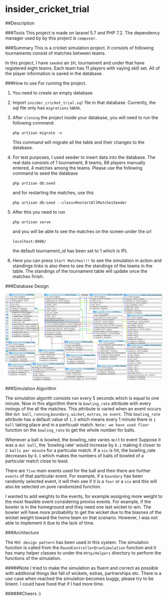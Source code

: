 # insider_cricket_trial

##Description

###Tools
This project is made on laravel 5.7 and PHP 7.2. 
The dependency manager used by by this project is
`composer`.

###Summary
This is a cricket simulation project. It consists of following
tournaments consist of matches between teams.

In this project, I have `seeded` an `IPL` tournament and under
that have registered eight teams. Each team has 11 players with
vaying skill set. All of the player information is saved in the
database.

###How to use
For running the project. 
1) You need to create an empty database
2) Import `insider_cricket_trial.sql` file
in that database. Currently, the sql file only has `migrations`
table.
3) After `cloning` the project inside your database, you will need
to run the following command: 

    `php artisan migrate -v` 
    
   This command will migrate all the table and their changes to
   the database.
4) For test purposes, I used seeder to insert data into the 
    database. The real data consists of 1 tournament, 8 teams,
    88 players manually entered, 4 matches among the teams. 
    Please use the following command to seed the database
    
    `php artisan db:seed`

    and for restarting the matches, use this
    
    `php artisan db:seed --class=RestartAllMatchesSeeder`
    
5) After this you need to run

    `php artisan serve`
    
    and you will be able to see the matches on the
    screen under the url 
    
    `localhost:8000/`
    
    the default tournament_id has been set to 1 which is IPL
    
6) Here you can press `Start Matches!!!` to see the simulation in 
    action and standings links is also there to see the 
    standings of the teams in the table. The standings of the tournament 
    table will update once the matches finish.
    
###Database Design

 ![alt text](db_design.png "Logo Title Text 1")


###Simulation Algorithm

The simulation algorith consists run every 5 seconds which is equal
to one minute. Now in this algorithm there is `bowling_rate` attribute
with every innings of the all the matches. This attribute
is varied when an event occurs like `dot ball`, `running`,`boundary`,
`wicket`, `extras`, `no event`. This `bowling_rate` attribute has 
a default value of `1.5` which means every 1 minute there is `1 ball`
taking place and in a particualr match. `Note: we have used floor`
function on the `bowling_rate` to get the whole number for balls.

Whenever a ball is bowled, the bowling_rate varies w.r.t to event
Suppose it was a `dot ball`, the 'bowling rate' would increase by
`0.1` making it closer to `2 balls per minute` for a particular match.
If a `six` is hit, the bowling_rate decreases by `0.1` which makes
the numbers of balls of bowled of a particular match close to least.

There are `five` main events used for the ball and then 
there are further `events` of that particular event. For example,
if a `boundary` has been randomly selected event, it will then see
if it is a `four` or a `six` and this will also be selected on
pure randomized function.

I wanted to add weights to the events, for example assigning more weight
to the most feasible event considering previos events. For example,
if the bowler is in the homeground and they need one last wicket to win.
The bowler will have more probability to get the wicket due to the 
biasnes of the wicket weight toward the home team on that scenario.
However, I was not able to implement it due to the lack of time.

###Architecture

The `MVC design pattern` has been used in this system. The simulation
function is called from the `RoundController@runSimulation` function
and it has many helper classes to under the `Http/Helpers` directory
to perform the functions of the simulation.

#####Note
I tried to make the simulation as fluent and correct as possible
with additional things like fall of wickets, extras, partnerships
etc. There is a use case when reached the simulation becomes buggy,
please try to be linient. I could have fixed that if I had more time.

######Cheers :)